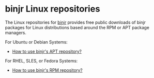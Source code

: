 # binjr Linux repositories

The Linux repositories for [binjr](https://binjr.eu) provides free public downloads of binjr packages 
for Linux distributions based around the RPM or APT package managers.

For Ubuntu or Debian Systems:

- [How to use binjr's APT repository?](/apt)

For RHEL, SLES, or Fedora Systems:

- [How to use binjr's RPM repository?](/rpm)